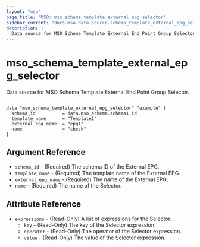 ```yaml
---
layout: "mso"
page_title: "MSO: mso_schema_template_external_epg_selector"
sidebar_current: "docs-mso-data-source-schema_template_external_epg_selector"
description: |-
  Data source for MSO Schema Template External End Point Group Selector.
---
```


# mso_schema_template_external_epg_selector #

Data source for MSO Schema Template External End Point Group Selector.

```hcl

data "mso_schema_template_external_epg_selector" "example" {
  schema_id          = data.mso_schema.schema1.id
  template_name      = "Template1"
  external_epg_name  = "epg1"
  name               = "check"
}

```

## Argument Reference ##

* `schema_id` - (Required) The schema ID of the External EPG.
* `template_name` - (Required) The template name of the External EPG.
* `external_epg_name` - (Required) The name of the External EPG.
* `name` - (Required) The name of the Selector.

## Attribute Reference ##

* `expressions` - (Read-Only) A list of expressions for the Selector.
    * `key` - (Read-Only) The key of the Selector expression.
    * `operator` - (Read-Only) The operator of the Selector expression.
    * `value` - (Read-Only) The value of the Selector expression.
